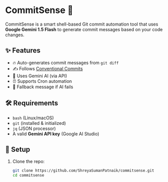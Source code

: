 # CommitSense 🚀

CommitSense is a smart shell-based Git commit automation tool that uses **Google Gemini 1.5 Flash** to generate commit messages based on your code changes.

## ✨ Features

- 🔥 Auto-generates commit messages from `git diff`
- ✍️ Follows [Conventional Commits](https://www.conventionalcommits.org/)
- 🤖 Uses Gemini AI (via API)
- ⏰ Supports Cron automation
- 🛟 Fallback message if AI fails

## 🛠️ Requirements

- `bash` (Linux/macOS)
- `git` (installed & initialized)
- `jq` (JSON processor)
- A valid **Gemini API key** (Google AI Studio)

## 🔧 Setup

1. Clone the repo:
   ```bash
   git clone https://github.com/ShreyaSumanPatnaik/commitsense.git
   cd commitsense
   

